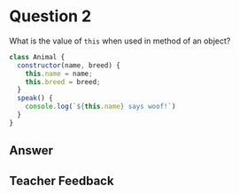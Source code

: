 # Question 2

What is the value of `this` when used in method of an object?

```js
class Animal {
  constructor(name, breed) {
    this.name = name;
    this.breed = breed;
  }
  speak() {
    console.log(`${this.name} says woof!`)
  }
}
```

## Answer

## Teacher Feedback

